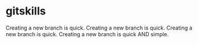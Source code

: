# gitskills
Creating a new branch is quick.
Creating a new branch is quick.
Creating a new branch is quick.
Creating a new branch is quick AND simple.

